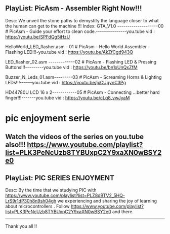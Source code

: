 PlayList:
PicAsm - Assembler Right Now!!!
-------------------------------
Desc:
We unveil the stone paths to demystify the language closer to what the human can get to the machine !!!
Index: 
GTA_V1.0 --------------------00 # PicAsm - Guide your effort to clean code.---------------you.tube vid : https://youtu.be/SPFdQg5iHzU

HelloWorld_LED_flasher.asm - 01 # PicAsm - Hello World Assembler - Flashing LED!!!-you.tube vid : https://youtu.be/AkZfCgd943Q

LED_flasher_02.asm -------------02 # PicAsm - Flashing LED & Pressing Buttons!!!---------you.tube vid : https://youtu.be/bn1xUnQxZfM

Buzzer_N_Leds_01.asm---------03 # PicAsm - Screaming Horns & Lighting LEDs!!!------you.tube vid : https://youtu.be/jxCUgynC3Pg

HD44780U LCD 16 x 2------------05 # PicAsm - Connecting ...better hard finger!!!-------you.tube vid : https://youtu.be/cLq8_ywJyaM



# pic enjoyment serie
Watch the videos of the series on you.tube also!!!
https://www.youtube.com/playlist?list=PLK3PeNcUzb8TYBUxpC2Y9xaXN0wBSY2e0
--------------------
PlayList:
PIC SERIES ENJOYMENT
--------------------
Desc:
By the time that we studying PIC with https://www.youtube.com/playlist?list=PLZ8dBTV2_5HQ-LrS9r1dP30h8n9sh04gh 
we experiencing and sharing the joy of learning about microcontrollers . 
Follow https://www.youtube.com/playlist?list=PLK3PeNcUzb8TYBUxpC2Y9xaXN0wBSY2e0 and there. 

-------------------------------
Thank you all !!
